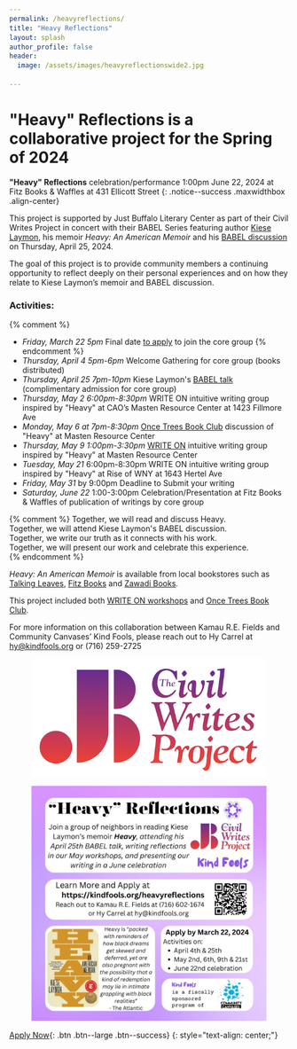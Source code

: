 ```yaml
---
permalink: /heavyreflections/
title: "Heavy Reflections"
layout: splash
author_profile: false
header:
  image: /assets/images/heavyreflectionswide2.jpg

---
```



# "Heavy" Reflections is a collaborative project for the Spring of 2024

**"Heavy" Reflections** celebration/performance 1:00pm June 22, 2024 at
Fitz Books & Waffles at 431 Ellicott Street
{: .notice--success .maxwidthbox .align-center}


This project is supported by Just Buffalo Literary Center as part
of their Civil Writes Project in concert with their BABEL Series
featuring author [Kiese Laymon](https://www.kieselaymon.com), his memoir
*Heavy: An American Memoir* and his [BABEL
discussion](https://www.justbuffalo.org/events/babel-kiese-laymon-2024-04-25/)
on Thursday, April 25, 2024.

The goal of this project is to provide community members a continuing
opportunity to reflect deeply on their personal experiences and on how
they relate to Kiese Laymon’s memoir and BABEL discussion.

### Activities:
{% comment %}
- *Friday, March 22 5pm* Final date [to apply](
    https://docs.google.com/forms/d/1HjMHp2qVEOjTPA54LD_atybzF8G4BCmrJpfzme8vCxg/viewform
    ) to join the core group
{% endcomment %}
- *Thursday, April 4 5pm-6pm* Welcome Gathering for core group (books distributed)
- *Thursday, April 25 7pm-10pm* Kiese Laymon's [BABEL talk](
    https://www.justbuffalo.org/events/babel-kiese-laymon-2024-04-25/
   ) (complimentary admission for core group)
- *Thursday, May 2 6:00pm-8:30pm* WRITE ON intuitive writing group inspired by "Heavy"
    at CAO’s Masten Resource Center at 1423 Fillmore Ave
- *Monday, May 6 at 7pm-8:30pm* [Once Trees Book Club](
    https://www.educationtrainingcenterinc.com/groundandskypoetryseries
   ) discussion of "Heavy" at Masten Resource Center
- *Thursday, May 9 1:00pm-3:30pm* [WRITE ON](/writeon/) intuitive writing group
   inspired by "Heavy" at Masten Resource Center
- *Tuesday, May 21* 6:00pm-8:30pm WRITE ON intuitive writing group inspired by "Heavy"
   at Rise of WNY at 1643 Hertel Ave
- *Friday, May 31* by 9:00pm Deadline to Submit your writing
- *Saturday, June 22* 1:00-3:00pm Celebration/Presentation at Fitz Books & Waffles of
   publication of writings by core group

{% comment %}
Together, we will read and discuss Heavy.<br>
Together, we will attend Kiese Laymon's BABEL discussion.<br>
Together, we write our truth as it connects with his work.<br>
Together, we will present our work and celebrate this experience.<br>
{% endcomment %}

*Heavy: An American Memoir* is available from local bookstores such as [Talking Leaves](https://www.tleavesbooks.com/search/site/heavy),
[Fitz Books](https://www.fitzbooks.net) and [Zawadi Books](https://www.facebook.com/zawadibooksbflo/).

This project included both [WRITE ON workshops](/writeon/) and [Once Trees Book Club](https://www.educationtrainingcenterinc.com/groundandskypoetryseries).





For more information on this collaboration between Kamau R.E. Fields
and Community Canvases’ Kind Fools, please reach out to Hy Carrel
at hy@kindfools.org or (716) 259-2725

<figure style="max-width: 599px" class="align-center">
  <img src="/assets/images/JB-Civil-Writes-fade-white-RECT_reduced.jpg"
   alt="Civil Writes Project logo">
</figure>

<figure style="max-width: 1080px" class="align-center">
  <img src="/assets/images/Heavy-Reflections-IG.jpg"
   alt="Heavy Reflections Flyer">
</figure>

[Apply Now](
https://docs.google.com/forms/d/1HjMHp2qVEOjTPA54LD_atybzF8G4BCmrJpfzme8vCxg/viewform
){: .btn .btn--large .btn--success}
{: style="text-align: center;"}
